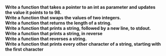 **Write a function that takes a pointer to an int as parameter and updates the value it points to to 98.**<br>
**Write a function that swaps the values of two integers.**<br>
**Write a function that returns the length of a string.**<br>
**Write a function that prints a string, followed by a new line, to stdout.**<br>
**Write a function that prints a string, in reverse**<br>
**Write a function that reverses a string.**<br>
**Write a function that prints every other character of a string, starting with the first character**<br>
